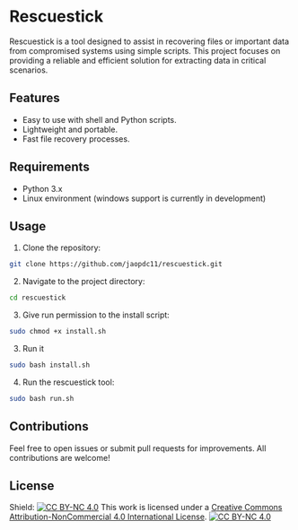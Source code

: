 
# Rescuestick

Rescuestick is a tool designed to assist in recovering files or important data from compromised systems using simple scripts. This project focuses on providing a reliable and efficient solution for extracting data in critical scenarios.

## Features
- Easy to use with shell and Python scripts.
- Lightweight and portable.
- Fast file recovery processes.

## Requirements
- Python 3.x
- Linux environment (windows support is currently in development)

## Usage
1. Clone the repository:
```bash
git clone https://github.com/jaopdc11/rescuestick.git
```
2. Navigate to the project directory:
```bash
cd rescuestick
```
3. Give run permission to the install script:
```bash
sudo chmod +x install.sh
```
3. Run it
```bash
sudo bash install.sh
```

4.  Run the rescuestick tool:
```bash
sudo bash run.sh
```

## Contributions
Feel free to open issues or submit pull requests for improvements. All contributions are welcome!

## License
Shield: [![CC BY-NC 4.0][cc-by-nc-shield]][cc-by-nc]
This work is licensed under a
[Creative Commons Attribution-NonCommercial 4.0 International License][cc-by-nc].
[![CC BY-NC 4.0][cc-by-nc-image]][cc-by-nc]

[cc-by-nc]: https://creativecommons.org/licenses/by-nc/4.0/
[cc-by-nc-image]: https://licensebuttons.net/l/by-nc/4.0/88x31.png
[cc-by-nc-shield]: https://img.shields.io/badge/License-CC%20BY--NC%204.0-lightgrey.svg
